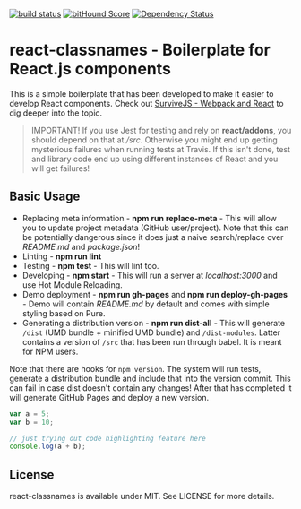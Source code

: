 [![build status](https://secure.travis-ci.org/synchronized/react-classnames.png)](http://travis-ci.org/synchronized/react-classnames) [![bitHound Score](https://www.bithound.io/github/synchronized/react-classnames/badges/score.svg)](https://www.bithound.io/github/synchronized/react-classnames) [![Dependency Status](https://david-dm.org/synchronized/react-classnames.svg)](https://david-dm.org/synchronized/react-classnames)
# react-classnames - Boilerplate for React.js components

This is a simple boilerplate that has been developed to make it easier to develop React components. Check out [SurviveJS - Webpack and React](http://synchronized.com/) to dig deeper into the topic.

> IMPORTANT! If you use Jest for testing and rely on **react/addons**, you should depend on that at */src*. Otherwise you might end up getting mysterious failures when running tests at Travis. If this isn't done, test and library code end up using different instances of React and you will get failures!

## Basic Usage

* Replacing meta information  - **npm run replace-meta** - This will allow you to update project metadata (GitHub user/project). Note that this can be potentially dangerous since it does just a naive search/replace over *README.md* and *package.json*!
* Linting - **npm run lint**
* Testing - **npm test** - This will lint too.
* Developing - **npm start** - This will run a server at *localhost:3000* and use Hot Module Reloading.
* Demo deployment - **npm run gh-pages** and **npm run deploy-gh-pages** - Demo will contain *README.md* by default and comes with simple styling based on Pure.
* Generating a distribution version - **npm run dist-all** - This will generate `/dist` (UMD bundle + minified UMD bundle) and `/dist-modules`. Latter contains a version of `/src` that has been run through babel. It is meant for NPM users.

Note that there are hooks for `npm version`. The system will run tests, generate a distribution bundle and include that into the version commit. This can fail in case dist doesn't contain any changes! After that has completed it will generate GitHub Pages and deploy a new version.

```js
var a = 5;
var b = 10;

// just trying out code highlighting feature here
console.log(a + b);
```

## License

react-classnames is available under MIT. See LICENSE for more details.

